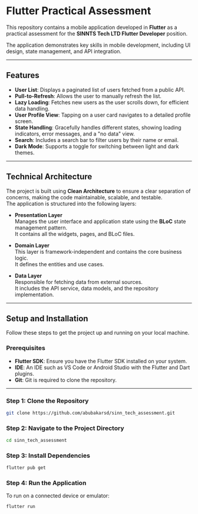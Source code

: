 # Flutter Practical Assessment

This repository contains a mobile application developed in **Flutter** as a practical assessment for the **SINNTS Tech LTD Flutter Developer** position.

The application demonstrates key skills in mobile development, including UI design, state management, and API integration.

---

## Features

- **User List**: Displays a paginated list of users fetched from a public API.  
- **Pull-to-Refresh**: Allows the user to manually refresh the list.  
- **Lazy Loading**: Fetches new users as the user scrolls down, for efficient data handling.  
- **User Profile View**: Tapping on a user card navigates to a detailed profile screen.  
- **State Handling**: Gracefully handles different states, showing loading indicators, error messages, and a "no data" view.  
- **Search**: Includes a search bar to filter users by their name or email.  
- **Dark Mode**: Supports a toggle for switching between light and dark themes.  

---

## Technical Architecture

The project is built using **Clean Architecture** to ensure a clear separation of concerns, making the code maintainable, scalable, and testable.  
The application is structured into the following layers:

- **Presentation Layer**  
  Manages the user interface and application state using the **BLoC** state management pattern.  
  It contains all the widgets, pages, and BLoC files.  

- **Domain Layer**  
  This layer is framework-independent and contains the core business logic.  
  It defines the entities and use cases.  

- **Data Layer**  
  Responsible for fetching data from external sources.  
  It includes the API service, data models, and the repository implementation.  

---

## Setup and Installation

Follow these steps to get the project up and running on your local machine.

### Prerequisites
- **Flutter SDK**: Ensure you have the Flutter SDK installed on your system.  
- **IDE**: An IDE such as VS Code or Android Studio with the Flutter and Dart plugins.  
- **Git**: Git is required to clone the repository.  

---

### Step 1: Clone the Repository

```bash
git clone https://github.com/abubakarsd/sinn_tech_assessment.git
```
### Step 2: Navigate to the Project Directory
```bash
cd sinn_tech_assessment
```

### Step 3: Install Dependencies
```bash
flutter pub get
```
### Step 4: Run the Application
To run on a connected device or emulator:
```bash
flutter run
